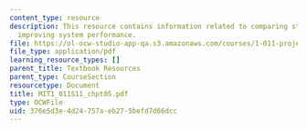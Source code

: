 ```yaml
---
content_type: resource
description: This resource contains information related to comparing strategies for
  improving system performance.
file: https://ol-ocw-studio-app-qa.s3.amazonaws.com/courses/1-011-project-evaluation-spring-2011/376e5d3e4d24757aeb275befd7d66dcc_MIT1_011S11_chpt05.pdf
file_type: application/pdf
learning_resource_types: []
parent_title: Textbook Resources
parent_type: CourseSection
resourcetype: Document
title: MIT1_011S11_chpt05.pdf
type: OCWFile
uid: 376e5d3e-4d24-757a-eb27-5befd7d66dcc
---
```

